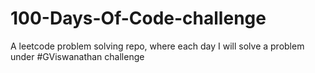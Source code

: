 # 100-Days-Of-Code-challenge
A leetcode problem solving repo, where each day I will solve a problem under #GViswanathan challenge
